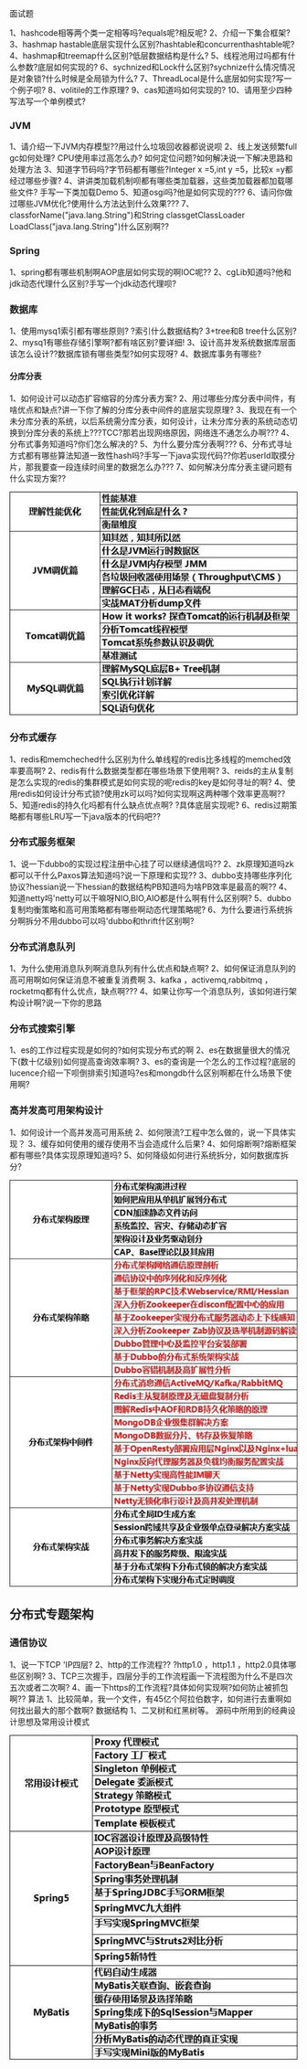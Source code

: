 面试题

1、hashcode相等两个类一定相等吗?equals呢?相反呢?
2、介绍一下集合框架?
3、hashmap hastable底层实现什么区别?hashtable和concurrenthashtable呢?
4、hashmap和treemap什么区别?低层数据结构是什么?
5、线程池用过吗都有什么参数?底层如何实现的?
6、sychnized和Lock什么区别?sychnize什么情况情况是对象锁?什么时候是全局锁为什么?
7、ThreadLocal是什么底层如何实现?写一个例子呗?
8、volitile的工作原理?
9、cas知道吗如何实现的?
10、请用至少四种写法写一个单例模式?
### JVM
1、请介绍一下JVM内存模型??用过什么垃圾回收器都说说呗
2、线上发送频繁full gc如何处理? CPU使用率过高怎么办?
如何定位问题?如何解决说一下解决思路和处理方法
3、知道字节码吗?字节码都有哪些?Integer x =5,int y =5，比较x =y都经过哪些步骤?
4、讲讲类加载机制呗都有哪些类加载器，这些类加载器都加载哪些文件?
手写一下类加载Demo
5、知道osgi吗?他是如何实现的???
6、请问你做过哪些JVM优化?使用什么方法达到什么效果???
7、classforName("java.lang.String")和String classgetClassLoader LoadClass("java.lang.String")什么区别啊??

### Spring
1、spring都有哪些机制啊AOP底层如何实现的啊IOC呢??
2、cgLib知道吗?他和jdk动态代理什么区别?手写一个jdk动态代理呗?
### 数据库
1、使用mysq1索引都有哪些原则? ?索引什么数据结构? 3+tree和B tree什么区别?
2、mysq1有哪些存储引擎啊?都有啥区别?要详细!
3、设计高并发系统数据库层面该怎么设计??数据库锁有哪些类型?如何实现呀?
4、数据库事务有哪些?
#### 分库分表
1、如何设计可以动态扩容缩容的分库分表方案?
2、用过哪些分库分表中间件，有啥优点和缺点?讲一下你了解的分库分表中间件的底层实现原理?
3、我现在有一个未分库分表的系统，以后系统需分库分表，如何设计，让未分库分表的系统动态切换到分库分表的系统上???TCC?那若出现网络原因，网络连不通怎么办啊???
4、分布式事务知道吗?你们怎么解决的?
5、为什么要分库分表啊???
6、分布式寻址方式都有哪些算法知道一致性hash吗?手写一下java实现代码??你若userId取摸分片，那我要查一段连续时间里的数据怎么办???
7、如何解决分库分表主键问题有什么实现方案??

![fb6fe5054083f33b0546b37e3d738b66.png](../_resources/f959f9aafcd44e50942108d91537598c.png)

### 分布式缓存
1、redis和memcheched什么区别为什么单线程的redis比多线程的memched效率要高啊?
2、redis有什么数据类型都在哪些场景下使用啊?
3、reids的主从复制是怎么实现的redis的集群模式是如何实现的呢redis的key是如何寻址的啊?
4、使用redis如何设计分布式锁?使用zk可以吗?如何实现啊这两种哪个效率更高啊??
5、知道redis的持久化吗都有什么缺点优点啊? ?具体底层实现呢?
6、redis过期策略都有哪些LRU写一下java版本的代码吧??
### 分布式服务框架
1、说一下dubbo的实现过程注册中心挂了可以继续通信吗??
2、zk原理知道吗zk都可以干什么Paxos算法知道吗?说一下原理和实现??
3、dubbo支持哪些序列化协议?hessian说一下hessian的数据结构PB知道吗为啥PB效率是最高的啊??
4、知道netty吗'netty可以干嘛呀NIO,BIO,AIO都是什么啊有什么区别啊?
5、dubbo复制均衡策略和高可用策略都有哪些啊动态代理策略呢?
6、为什么要进行系统拆分啊拆分不用dubbo可以吗'dubbo和thrift什区别啊?
### 分布式消息队列
1、为什么使用消息队列啊消息队列有什么优点和缺点啊?
2、如何保证消息队列的高可用啊如何保证消息不被重复消费啊
3、kafka ，activemq,rabbitmq ，rocketmq都有什么优点，缺点啊???
4、如果让你写一个消息队列，该如何进行架构设计啊?说一下你的思路
### 分布式搜索引擎
1、es的工作过程实现是如何的?如何实现分布式的啊
2、es在数据量很大的情况下(数十亿级别)如何提高查询效率啊?
3、es的查询是一个怎么的工作过程?底层的lucence介绍一下呗倒排索引知道吗?es和mongdb什么区别啊都在什么场景下使用啊?
### 高并发高可用架构设计
1、如何设计一个高并发高可用系统
2、如何限流?工程中怎么做的，说一下具体实现？
3、缓存如何使用的缓存使用不当会造成什么后果?
4、如何熔断啊?熔断框架都有哪些?具体实现原理知道吗?
5、如何降级如何进行系统拆分，如何数据库拆分?



![147d8ecbb4b8f166eb9adb29260fbad5.png](../_resources/7710a182b94e40769439d9f04319ebf5.png)

## 分布式专题架构
### 通信协议
1、说一下TCP 'IP四层?
2、http的工作流程?? ?http1.0 ，http1.1 ，http2.0具体哪些区别啊?
3、TCP三次握手，四层分手的工作流程画一下流程图为什么不是四次五次或者二次啊?
4、画一下https的工作流程?具体如何实现啊?如何防止被抓包啊??
算法
1、比较简单，我一个文件，有45亿个阿拉伯数字，如何进行去重啊如何找出最大的那个数啊?
数据结构
1、二叉树和红黑树等。
源码中所用到的经典设计思想及常用设计模式



![ef719229fc4d5ab3233e984e1f74e1f1.png](../_resources/f69493af5c914183a4161b596665efdd.png)


